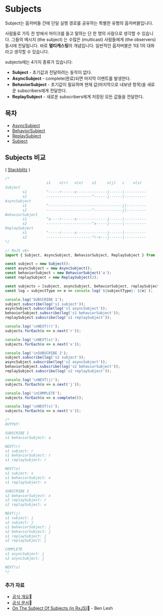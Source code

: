 # Subjects

Subject는 옵저버들 간에 단일 실행 경로를 공유하는 특별한 유형의 옵저버블입니다.

사람들로 가득 찬 방에서 마이크를 들고 말하는 단 한 명의 사람으로 생각할 수 있습니다. 그들의 메시지 \(the subject\) 는 수많은 \(multicast\) 사람들에게 \(the observers\) 동시에 전달됩니다. 바로 **멀티캐스팅**의 개념입니다. 일반적인 옵저버블은 1대 1의 대화라고 생각할 수 있습니다.

subjects에는 4가지 종류가 있습니다:

* **Subject** - 초기값과 전달하려는 동작이 없다.
* **AsyncSubject** - complete\(완료\)되면 마지막 이벤트를 발생한다.
* **BehaviorSubject** - 초기값이 필요하며 현재 값\(마지막으로 내보낸 항목\)을 새로운 subscribers에게 전달한다.
* **ReplaySubject** - 새로운 subscribers에게 저장된 모든 값들을 전달한다.

## 목차

* [AsyncSubject](asyncsubject.md)
* [BehaviorSubject](behaviorsubject.md)
* [ReplaySubject](replaysubject.md)
* [Subject](subject.md)

## Subjects 비교

\( [Stackblitz](https://stackblitz.com/edit/rxjs-subjects-comparison?file=index.ts&devtoolsheight=100) \)

```javascript
/*
                   s1    n(r)   n(x)    s2     n(j)   c    n(s)
Subject            
        s1         ^-----r------x--------------j------|----------
        s2         ---------------------^------j------|----------
AsyncSubject       
        s1         ^----------------------------------j|---------
        s2         ---------------------^-------------j|---------
BehaviorSubject    
        s1         ^a----r------x--------------j------|----------
        s2         ---------------------^x-----j------|----------
ReplaySubject      
        s1         ^-----r------x--------------j------|----------
        s2         ---------------------^r-x---j------|----------
*/

// RxJS v6+
import { Subject, AsyncSubject, BehaviorSubject, ReplaySubject } from 'rxjs';

const subject = new Subject();
const asyncSubject = new AsyncSubject();
const behaviorSubject = new BehaviorSubject('a');
const replaySubject = new ReplaySubject(2);

const subjects = [subject, asyncSubject, behaviorSubject, replaySubject];
const log = subjectType => e => console.log(`${subjectType}: ${e}`);

console.log('SUBSCRIBE 1');
subject.subscribe(log('s1 subject'));
asyncSubject.subscribe(log('s1 asyncSubject'));
behaviorSubject.subscribe(log('s1 behaviorSubject'));
replaySubject.subscribe(log('s1 replaySubject'));

console.log('\nNEXT(r)');
subjects.forEach(o => o.next('r'));

console.log('\nNEXT(x)');
subjects.forEach(o => o.next('x'));

console.log('\nSUBSCRIBE 2');
subject.subscribe(log('s2 subject'));
asyncSubject.subscribe(log('s2 asyncSubject'));
behaviorSubject.subscribe(log('s2 behaviorSubject'));
replaySubject.subscribe(log('s2 replaySubject'));

console.log('\nNEXT(j)');
subjects.forEach(o => o.next('j'));

console.log('\nCOMPLETE');
subjects.forEach(o => o.complete());

console.log('\nNEXT(s)');
subjects.forEach(o => o.next('s'));

/*
OUTPUT:

SUBSCRIBE 1
s1 behaviorSubject: a

NEXT(r)
s1 subject: r
s1 behaviorSubject: r
s1 replaySubject: r

NEXT(x)
s1 subject: x
s1 behaviorSubject: x
s1 replaySubject: x

SUBSCRIBE 2
s2 behaviorSubject: x
s2 replaySubject: r
s2 replaySubject: x

NEXT(j)
s1 subject: j
s2 subject: j
s1 behaviorSubject: j
s2 behaviorSubject: j
s1 replaySubject: j
s2 replaySubject: j

COMPLETE
s1 asyncSubject: j
s2 asyncSubject: j

NEXT(s)
*/
```

### 추가 자료

* [공식 개요](http://reactivex.io/rxjs/manual/overview.html#subject)📰 
* [공식 문서](http://reactivex.io/documentation/subject.html)📰 
* [On The Subject Of Subjects \(in RxJS\)](https://medium.com/@benlesh/on-the-subject-of-subjects-in-rxjs-2b08b7198b93)📰 - Ben Lesh


